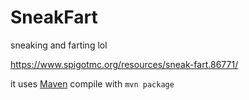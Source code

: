 # SneakFart
sneaking and farting lol

https://www.spigotmc.org/resources/sneak-fart.86771/

it uses [Maven](https://maven.apache.org/) compile with `mvn package`

